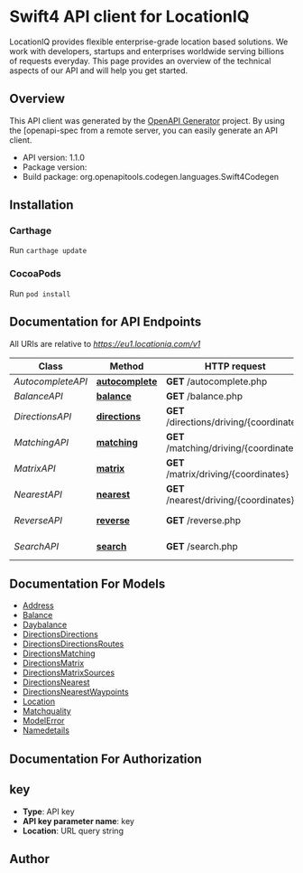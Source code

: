 # Swift4 API client for LocationIQ

LocationIQ provides flexible enterprise-grade location based solutions. We work with developers, startups and enterprises worldwide serving billions of requests everyday. This page provides an overview of the technical aspects of our API and will help you get started.

## Overview
This API client was generated by the [OpenAPI Generator](https://openapi-generator.tech) project.  By using the [openapi-spec from a remote server, you can easily generate an API client.

- API version: 1.1.0
- Package version: 
- Build package: org.openapitools.codegen.languages.Swift4Codegen

## Installation

### Carthage

Run `carthage update`

### CocoaPods

Run `pod install`

## Documentation for API Endpoints

All URIs are relative to *https://eu1.locationiq.com/v1*

Class | Method | HTTP request | Description
------------ | ------------- | ------------- | -------------
*AutocompleteAPI* | [**autocomplete**](docs/AutocompleteAPI.md#autocomplete) | **GET** /autocomplete.php | 
*BalanceAPI* | [**balance**](docs/BalanceAPI.md#balance) | **GET** /balance.php | 
*DirectionsAPI* | [**directions**](docs/DirectionsAPI.md#directions) | **GET** /directions/driving/{coordinates} | Directions Service
*MatchingAPI* | [**matching**](docs/MatchingAPI.md#matching) | **GET** /matching/driving/{coordinates} | Matching Service
*MatrixAPI* | [**matrix**](docs/MatrixAPI.md#matrix) | **GET** /matrix/driving/{coordinates} | Matrix Service
*NearestAPI* | [**nearest**](docs/NearestAPI.md#nearest) | **GET** /nearest/driving/{coordinates} | Nearest Service
*ReverseAPI* | [**reverse**](docs/ReverseAPI.md#reverse) | **GET** /reverse.php | Reverse Geocoding
*SearchAPI* | [**search**](docs/SearchAPI.md#search) | **GET** /search.php | Forward Geocoding


## Documentation For Models

 - [Address](docs/Address.md)
 - [Balance](docs/Balance.md)
 - [Daybalance](docs/Daybalance.md)
 - [DirectionsDirections](docs/DirectionsDirections.md)
 - [DirectionsDirectionsRoutes](docs/DirectionsDirectionsRoutes.md)
 - [DirectionsMatching](docs/DirectionsMatching.md)
 - [DirectionsMatrix](docs/DirectionsMatrix.md)
 - [DirectionsMatrixSources](docs/DirectionsMatrixSources.md)
 - [DirectionsNearest](docs/DirectionsNearest.md)
 - [DirectionsNearestWaypoints](docs/DirectionsNearestWaypoints.md)
 - [Location](docs/Location.md)
 - [Matchquality](docs/Matchquality.md)
 - [ModelError](docs/ModelError.md)
 - [Namedetails](docs/Namedetails.md)


## Documentation For Authorization


## key

- **Type**: API key
- **API key parameter name**: key
- **Location**: URL query string


## Author



